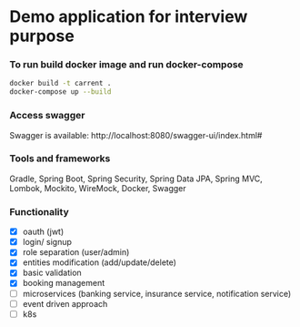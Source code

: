 # Demo application for interview purpose

### To run build docker image and run docker-compose

```bash
docker build -t carrent .
docker-compose up --build
```

### Access swagger
Swagger is available: http://localhost:8080/swagger-ui/index.html#


### Tools and frameworks
Gradle, Spring Boot, Spring Security, Spring Data JPA, Spring MVC, Lombok, Mockito, WireMock, Docker,
Swagger

### Functionality
- [x] oauth (jwt)
- [x] login/ signup
- [x] role separation (user/admin)
- [x] entities modification (add/update/delete)
- [x] basic validation
- [x] booking management
- [ ] microservices (banking service, insurance service, notification service)
- [ ] event driven approach
- [ ] k8s